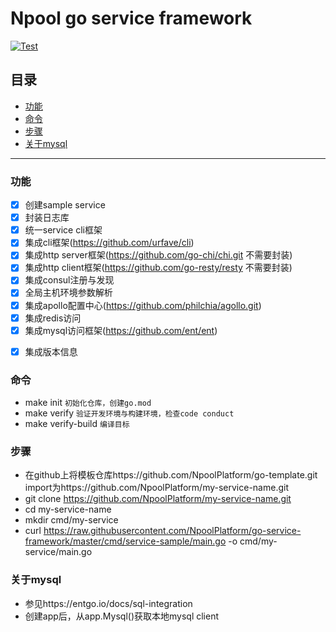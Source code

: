 # Npool go service framework

[![Test](https://github.com/NpoolPlatform/go-service-framework/actions/workflows/main.yml/badge.svg?branch=master)](https://github.com/NpoolPlatform/go-service-framework/actions/workflows/main.yml)

## 目录
* [功能](#功能)
* [命令](#命令)
* [步骤](#步骤)
* [关于mysql](#关于mysql)

-----------
### 功能
- [x] 创建sample service
- [x] 封装日志库
- [x] 统一service cli框架
- [x] 集成cli框架(https://github.com/urfave/cli)
- [x] 集成http server框架(https://github.com/go-chi/chi.git 不需要封装)
- [x] 集成http client框架(https://github.com/go-resty/resty 不需要封装)
- [x] 集成consul注册与发现
- [x] 全局主机环境参数解析
- [x] 集成apollo配置中心(https://github.com/philchia/agollo.git)
- [x] 集成redis访问
- [x] 集成mysql访问框架(https://github.com/ent/ent)
* [x] 集成版本信息

### 命令
* make init ```初始化仓库，创建go.mod```
* make verify ```验证开发环境与构建环境，检查code conduct```
* make verify-build ```编译目标```

### 步骤
* 在github上将模板仓库https://github.com/NpoolPlatform/go-template.git import为https://github.com/NpoolPlatform/my-service-name.git
* git clone https://github.com/NpoolPlatform/my-service-name.git
* cd my-service-name
* mkdir cmd/my-service
* curl https://raw.githubusercontent.com/NpoolPlatform/go-service-framework/master/cmd/service-sample/main.go -o cmd/my-service/main.go

### 关于mysql
* 参见https://entgo.io/docs/sql-integration
* 创建app后，从app.Mysql()获取本地mysql client
